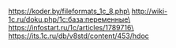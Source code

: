 https://koder.by/fileformats_1c_8.php\
http://wiki-1c.ru/doku.php/1c:база:переменные\
https://infostart.ru/1c/articles/1789716\
https://its.1c.ru/db/v8std/content/453/hdoc